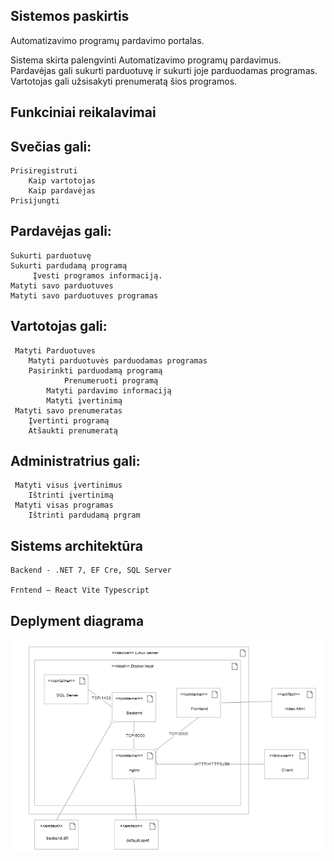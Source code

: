 ## Sistemos paskirtis
Automatizavimo programų pardavimo portalas. 

Sistema skirta palengvinti Automatizavimo programų pardavimus. Pardavėjas gali sukurti parduotuvę ir sukurti joje parduodamas programas. Vartotojas gali užsisakyti prenumeratą šios programos.

## Funkciniai reikalavimai
## Svečias gali:
    Prisiregistruti
        Kaip vartotojas
        Kaip pardavėjas
    Prisijungti
## Pardavėjas gali:
    Sukurti parduotuvę
    Sukurti pardudamą programą
         Įvesti programos informaciją.
    Matyti savo parduotuves
    Matyti savo parduotuves programas

## Vartotojas gali:
     Matyti Parduotuves
        Matyti parduotuvės parduodamas programas
        Pasirinkti parduodamą programą
                Prenumeruoti programą
            Matyti pardavimo informaciją
            Matyti įvertinimą
     Matyti savo prenumeratas
        Įvertinti programą
        Atšaukti prenumeratą

## Administratrius gali:
     Matyti visus įvertinimus
        Ištrinti įvertinimą
     Matyti visas programas
        Ištrinti pardudamą prgram

## Sistems architektūra

    Backend - .NET 7, EF Cre, SQL Server

    Frntend – React Vite Typescript
    
## Deplyment diagrama


![uml](./diagrams/uml.png)